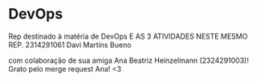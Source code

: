 # DevOps

Rep destinado à matéria  de DevOps E AS 3 ATIVIDADES NESTE MESMO REP.
2314291061 Davi Martins Bueno

com colaboração de sua amiga Ana Beatriz Heinzelmann (2324291003)!
Grato pelo merge request Ana! <3
